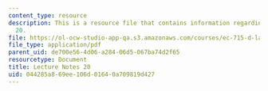 ```yaml
---
content_type: resource
description: This is a resource file that contains information regarding lecture note
  20.
file: https://ol-ocw-studio-app-qa.s3.amazonaws.com/courses/ec-715-d-lab-disseminating-innovations-for-the-common-good-spring-2007/044285a869ee106d01640a709819d427_MITEC_715S07_notes20.pdf
file_type: application/pdf
parent_uid: de700e56-4d06-a284-06d5-067ba74d2f65
resourcetype: Document
title: Lecture Notes 20
uid: 044285a8-69ee-106d-0164-0a709819d427
---
```

